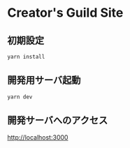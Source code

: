 # Creator's Guild Site

## 初期設定

```bash
yarn install
```

## 開発用サーバ起動

```bash
yarn dev
```

## 開発サーバへのアクセス

[http://localhost:3000](http://localhost:3000)


